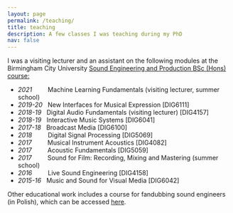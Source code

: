```yaml
---
layout: page
permalink: /teaching/
title: teaching
description: A few classes I was teaching during my PhD
nav: false
---
```


<p>I was a visiting lecturer and an assistant on the following modules at the Birmingham City University <a href="https://www.bcu.ac.uk/courses/sound-engineering-and-production-bsc-hons-2024-25">Sound Engineering and Production BSc (Hons) course:</a></p>
<ul class='fa-ul'>
    <li><i>2021</i> &nbsp;&nbsp;&nbsp;&nbsp;&nbsp;&nbsp;&nbsp;&nbsp;Machine Learning Fundamentals (visiting lecturer, summer school)</li>
    <li><i>2019-20</i> &nbsp;&nbsp;New Interfaces for Musical Expression [DIG6111]</li>
    <li><i>2018-19</i> &nbsp;&nbsp;Digital Audio Fundamentals (visiting lecturer) [DIG4157]</li>
    <li><i>2018-19</i> &nbsp;&nbsp;Interactive Music Systems [DIG6041]</li>
    <li><i>2017-18</i> &nbsp;&nbsp;Broadcast Media [DIG6100]</li>
    <li><i>2018</i> &nbsp;&nbsp;&nbsp;&nbsp;&nbsp;&nbsp;&nbsp;&nbsp;Digital Signal Processing [DIG5069]</li>
    <li><i>2017</i> &nbsp;&nbsp;&nbsp;&nbsp;&nbsp;&nbsp;&nbsp;&nbsp;Musical Instrument Acoustics [DIG4082]</li>
    <li><i>2017</i> &nbsp;&nbsp;&nbsp;&nbsp;&nbsp;&nbsp;&nbsp;&nbsp;Acoustic Fundamentals [DIG5059]</li>
    <li><i>2017</i> &nbsp;&nbsp;&nbsp;&nbsp;&nbsp;&nbsp;&nbsp;&nbsp;Sound for Film: Recording, Mixing and Mastering (summer school)</li>
    <li><i>2016</i> &nbsp;&nbsp;&nbsp;&nbsp;&nbsp;&nbsp;&nbsp;&nbsp;Live Sound Engineering [DIG4158]</li>
    <li><i>2015-16</i> &nbsp;&nbsp;Music and Sound for Visual Media [DIG6042]</li>
</ul>

Other educational work includes a course for fandubbing sound engineers (in Polish), which can be accessed [here](https://rekrutacja.nanokarrin.pl/docs/realizacja2).